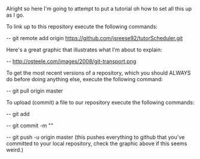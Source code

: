 Alright so here I'm going to attempt to put a tutorial oh how to set all this
  up as I go.

To link up to this repository execute the following commands:

  -- git remote add origin https://github.com/jsreese92/tutorScheduler.git

Here's a great graphic that illustrates what I'm about to explain:

  -- http://osteele.com/images/2008/git-transport.png

To get the most recent versions of a repository, which you should ALWAYS do 
  before doing anything else, execute the following command:

  -- git pull origin master

To upload (commit) a file to our repository execute the following commands:

  -- git add <file to be commited>

  -- git commit -m "<message explaining what you did>"

  -- git push -u origin master
    (this pushes everything to github that you've committed to your local
      repository, check the graphic above if this seems weird.)

